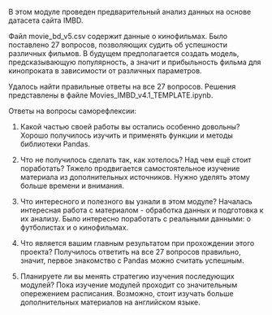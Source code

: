 В этом модуле проведен предварительный анализ данных на основе датасета сайта IMBD.

Файл movie_bd_v5.csv содержит данные о кинофильмах.
Было поставлено 27 вопросов, позволяющих судить об успешности различных фильмов.
В будущем предполагается создать модель, предсказывающую популярность, а значит и прибыльность фильма для кинопроката в зависимости от различных параметров.

Удалось найти правильные ответы на все 27 вопросов. 
Решения представлены в файле Movies_IMBD_v4.1_TEMPLATE.ipynb.

Ответы на вопросы саморефлексии:
1. Какой частью своей работы вы остались особенно довольны?
Хорошо получилось изучить и применять функции и методы библиотеки Pandas.

2. Что не получилось сделать так, как хотелось? Над чем ещё стоит поработать?
Тяжело продвигается самостоятельное изучение материала из дополнительных источников.
Нужно уделять этому больше времени и внимания.

3. Что интересного и полезного вы узнали в этом модуле?
Началась интересная работа с материалом - обработка данных и подготовка к их анализу.
Было интересно поработать с реальными данными: о футболистах и о кинофильмах.

4. Что является вашим главным результатом при прохождении этого проекта?
Получилось ответить на все 27 вопросов правильно, значит, первое знакомство с Pandas можно считать успешным.

5. Планируете ли вы менять стратегию изучения последующих модулей?
Пока изучение модулей проходит со значительным опережением расписания.
Возможно, стоит изучать больше дополнительных материалов на английском языке.
